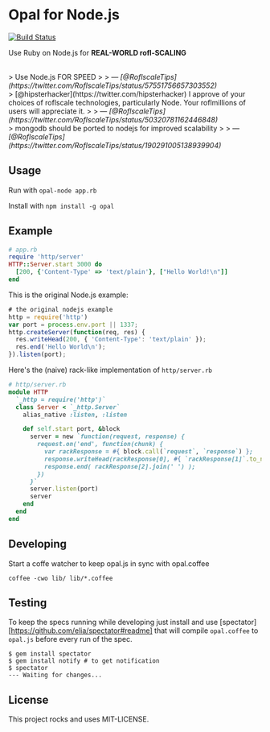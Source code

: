 # Opal for Node.js

[![Build Status](https://secure.travis-ci.org/elia/opal-node.png)](http://travis-ci.org/elia/opal-node)

Use Ruby on Node.js for **REAL-WORLD rofl-SCALING**

<br>
> Use Node.js FOR SPEED
>
> — <cite>[@RoflscaleTips](https://twitter.com/RoflscaleTips/status/57551756657303552)</cite>


<br>
> [@hipsterhacker](https://twitter.com/hipsterhacker) I approve of your choices of roflscale technologies, particularly Node. Your roflmillions of users will appreciate it.
>
> — <cite>[@RoflscaleTips](https://twitter.com/RoflscaleTips/status/50320781162446848)</cite>

<br>
> mongodb should be ported to nodejs for improved scalability
>
> — <cite>[@RoflscaleTips](https://twitter.com/RoflscaleTips/status/190291005138939904)</cite>




## Usage

Run with `opal-node app.rb`

Install with `npm install -g opal`


## Example


```ruby
# app.rb
require 'http/server'
HTTP::Server.start 3000 do
  [200, {'Content-Type' => 'text/plain'}, ["Hello World!\n"]]
end
```

This is the original Node.js example:

```js
# the original nodejs example
http = require('http')
var port = process.env.port || 1337;
http.createServer(function(req, res) {
  res.writeHead(200, { 'Content-Type': 'text/plain' });
  res.end('Hello World\n');
}).listen(port);
```


Here's the (naive) rack-like implementation of `http/server.rb`

```ruby
# http/server.rb
module HTTP
  `_http = require('http')`
  class Server < `_http.Server`
    alias_native :listen, :listen

    def self.start port, &block
      server = new `function(request, response) {
        request.on('end', function(chunk) {
          var rackResponse = #{ block.call(`request`, `response`) };
          response.writeHead(rackResponse[0], #{ `rackResponse[1]`.to_native });
          response.end( rackResponse[2].join(' ') );
        })
      }`
      server.listen(port)
      server
    end
  end
end
```


## Developing

Start a coffe watcher to keep opal.js in sync with opal.coffee

    coffee -cwo lib/ lib/*.coffee


## Testing

To keep the specs running while developing just install and use [spectator][https://github.com/elia/spectator#readme]
that will compile `opal.coffee` to `opal.js` before every run of the spec.

	$ gem install spectator
	$ gem install notify # to get notification
	$ spectator
	--- Waiting for changes...



## License

This project rocks and uses MIT-LICENSE.

